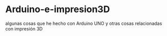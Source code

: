 # Arduino-e-impresion3D
algunas cosas que he hecho con Arduino UNO y otras cosas relacionadas con impresión 3D
